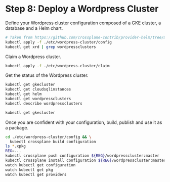 # Step 8: Deploy a Wordpress Cluster

Define your Wordpress cluster configuration composed of a GKE cluster, a database and a Helm chart.

```bash
# Taken from https://github.com/crossplane-contrib/provider-helm/tree/master/examples/in-composition
kubectl apply -f ./etc/wordpress-cluster/config
kubectl get xrd | grep wordpressclusters
```

Claim a Wordpress cluster.

```bash
kubectl apply -f ./etc/wordpress-cluster/claim
```

Get the status of the Wordpress cluster.

```bash
kubectl get gkecluster
kubectl get cloudsqlinstances
kubectl get helm
kubectl get wordpressclusters
kubectl describe wordpressclusters
```

```bash
kubectl get gkecluster
```

Once you are confident with your configuration, build, publish and use it as a package.

```bash
cd ./etc/wordpress-cluster/config && \
  kubectl crossplane build configuration
ls *.xpkg
REG=...
kubectl crossplane push configuration ${REG}/wordpresscluster:master
kubectl crossplane install configuration ${REG}/wordpresscluster:master
watch kubectl get configuration
watch kubectl get pkg
watch kubectl get providers
```
